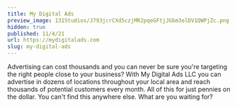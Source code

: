 ```yaml
---
title: My Digital Ads
preview_image: 131Studios/J793jcrCXd5czjMR2pqeGFtjJGbm3elDV1QWPjZc.png
hidden: true
published: 11/4/21
url: https://mydigitalads.com
slug: my-digital-ads
---
```


Advertising can cost thousands and you can never be sure you&#039;re targeting the right people close to your business? With My Digital Ads LLC you can advertise in dozens of locations throughout your local area and reach thousands of potential customers every month. All of this for just pennies on the dollar. You can&#039;t find this anywhere else. What are you waiting for?
